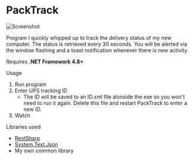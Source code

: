 # PackTrack

![Screenshot](https://i.imgur.com/vm8JCAB.png)

Program I quickly whipped up to track the delivery status of my new computer. The status is retrieved every 30 seconds. You will be alerted via the window flashing and a toast notification whenever there is new activity.

Requires **.NET Framework 4.8+**

Usage
1. Run program
2. Enter UPS tracking ID
   * The ID will be saved to an ID.xml file alonside the exe so you won't need to run it again. Delete this file and restart PackTrack to enter a new ID.
3. Watch

Libraries used
* [RestSharp](http://restsharp.org/)
* [System.Text.Json](https://docs.microsoft.com/en-us/dotnet/standard/serialization/system-text-json-overview)
* My own common library